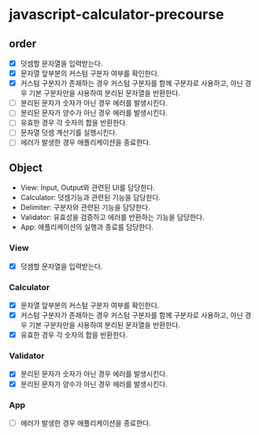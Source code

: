 # javascript-calculator-precourse

## order

- [x] 덧셈할 문자열을 입력받는다.
- [x] 문자열 앞부분의 커스텀 구분자 여부를 확인한다.
- [x] 커스텀 구분자가 존재하는 경우 커스텀 구분자를 함께 구분자로 사용하고, 아닌 경우 기본 구분자만을 사용하여 분리된 문자열을 반환한다.
- [ ] 분리된 문자가 숫자가 아닌 경우 에러를 발생시킨다.
- [ ] 분리된 문자가 양수가 아닌 경우 에러를 발생시킨다.
- [ ] 유효한 경우 각 숫자의 합을 반환한다.
- [ ] 문자열 덧셈 계산기를 실행시킨다.
- [ ] 에러가 발생한 경우 애플리케이션을 종료한다.

## Object

- View: Input, Output와 관련된 UI를 담당한다.
- Calculator: 덧셈기능과 관련된 기능을 담당한다.
- Delimiter: 구분자와 관련된 기능을 담당한다.
- Validator: 유효성을 검증하고 에러를 반환하는 기능을 담당한다.
- App: 애플리케이션의 실행과 종료를 담당한다.

### View

- [x] 덧셈할 문자열을 입력받는다.

### Calculator

- [x] 문자열 앞부분의 커스텀 구분자 여부를 확인한다.
- [x] 커스텀 구분자가 존재하는 경우 커스텀 구분자를 함께 구분자로 사용하고, 아닌 경우 기본 구분자만을 사용하여 분리된 문자열을 반환한다.
- [x] 유효한 경우 각 숫자의 합을 반환한다.

### Validator

- [x] 분리된 문자가 숫자가 아닌 경우 에러를 발생시킨다.
- [x] 분리된 문자가 양수가 아닌 경우 에러를 발생시킨다.

### App

- [ ] 에러가 발생한 경우 애플리케이션을 종료한다.
